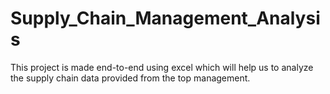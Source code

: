 # Supply_Chain_Management_Analysis

This project is made end-to-end using excel which will help us to analyze the supply chain data provided from the top management.
